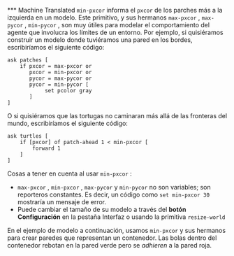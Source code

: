 ﻿*** Machine Translated
`min-pxcor` informa el `pxcor` de los parches más a la izquierda en un modelo. Este primitivo, y sus hermanos `max-pxcor` , `max-pycor` , `min-pycor` , son muy útiles para modelar el comportamiento del agente que involucra los límites de un entorno. Por ejemplo, si quisiéramos construir un modelo donde tuviéramos una pared en los bordes, escribiríamos el siguiente código:



```
ask patches [
	if pxcor = max-pxcor or
	   pxcor = min-pxcor or
	   pycor = max-pycor or
	   pycor = min-pycor [
	   		set pcolor gray
	   ]
]
```


O si quisiéramos que las tortugas no caminaran más allá de las fronteras del mundo, escribiríamos el siguiente código:



```
ask turtles [
	if [pxcor] of patch-ahead 1 < min-pxcor [
		forward 1
	] 
]
```


Cosas a tener en cuenta al usar `min-pxcor` :

- `max-pxcor` , `min-pxcor` , `max-pycor` y `min-pycor` no son variables; son reporteros constantes. Es decir, un código como `set min-pxcor 30` mostraría un mensaje de error.
- Puede cambiar el tamaño de su modelo a través del **botón Configuración** en la pestaña Interfaz o usando la primitiva `resize-world`


En el ejemplo de modelo a continuación, usamos `min-pxcor` y sus hermanos para crear paredes que representan un contenedor. Las bolas dentro del contenedor rebotan en la pared verde pero se *adhieren* a la pared roja.